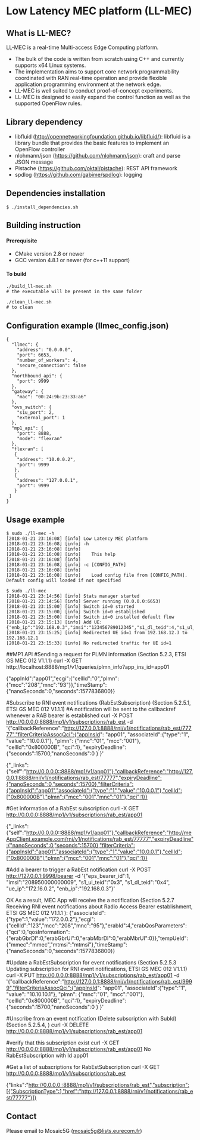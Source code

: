 Low Latency MEC platform (LL-MEC)
======================================
## What is LL-MEC?
LL-MEC is a real-time Multi-access Edge Computing platform.
* The bulk of the code is written from scratch using C++ and currently supports x64 Linux systems.
* The implementation aims to support core network programmability coordinated with RAN real-time operation and provide flexible application programming environment at the network edge.
* LL-MEC is well suited to conduct proof-of-concept experiments.
* LL-MEC is designed to easily expand the control function as well as the supported OpenFlow rules.

## Library dependency
* libfluid (http://opennetworkingfoundation.github.io/libfluid/): libfluid is a library bundle that provides the basic features to implement an OpenFlow controller
* nlohmann/json (https://github.com/nlohmann/json): craft and parse JSON message
* Pistache (https://github.com/oktal/pistache): REST API framework
* spdlog (https://github.com/gabime/spdlog): logging

## Dependencies installation
    $ ./install_dependencies.sh

## Building instruction
#### Prerequisite
* CMake version 2.8 or newer
* GCC version 4.8.1 or newer (for c++11 support)

#### To build
    ./build_ll-mec.sh
    # the executable will be present in the same folder
    
    ./clean_ll-mec.sh
    # to clean

## Configuration example (llmec_config.json)
    {
      "llmec": {
        "address": "0.0.0.0",
        "port": 6653,
        "number_of_workers": 4,
        "secure_connection": false
      },
      "northbound_api": {
        "port": 9999
      },
      "gateway": {
        "mac": "00:24:9b:23:33:a6"
      },
      "ovs_switch": {
        "s1u_port": 2,
        "external_port": 1
      },
      "mp1_api": {
        "port": 8888,
        "mode": "flexran"    
      },
      "flexran": [
       {
        "address": "10.0.0.2",
        "port": 9999
       },
       {
        "address": "127.0.0.1",
        "port": 9999
       }
     ]
    }

## Usage example
    $ sudo ./ll-mec -h
    [2018-01-21 23:16:08] [info] Low Latency MEC platform
    [2018-01-21 23:16:08] [info] -h
    [2018-01-21 23:16:08] [info] 
    [2018-01-21 23:16:08] [info] 	This help
    [2018-01-21 23:16:08] [info] 
    [2018-01-21 23:16:08] [info] -c [CONFIG_PATH]
    [2018-01-21 23:16:08] [info] 
    [2018-01-21 23:16:08] [info] 	Load config file from [CONFIG_PATH]. Default config will loaded if not specified

    $ sudo ./ll-mec
    [2018-01-21 23:14:56] [info] Stats manager started
    [2018-01-21 23:14:56] [info] Server running (0.0.0.0:6653)
    [2018-01-21 23:15:00] [info] Switch id=0 started
    [2018-01-21 23:15:00] [info] Switch id=0 established
    [2018-01-21 23:15:00] [info] Switch id=0 installed default flow
    [2018-01-21 23:15:13] [info] Add UE: {"enb_ip":"192.168.0.3","imsi":"123456789012345","s1_dl_teid":4,"s1_ul_teid":3,"ue_id":1,"ue_ip":"172.16.0.2"}
    [2018-01-21 23:15:25] [info] Redirected UE id=1 from 192.168.12.3 to 192.168.12.1
    [2018-01-21 23:15:33] [info] No redirected traffic for UE id=1


##MP1 API
#Sending a request for PLMN information (Section 5.2.3, ETSI GS MEC 012 V1.1.1) 
curl -X GET http://localhost:8888/mp1/v1/queries/plmn_info?app_ins_id=app01

{"appInId":"app01","ecgi":{"cellId":"0","plmn":{"mcc":"208","mnc":"93"}},"timeStamp":{"nanoSeconds":0,"seconds":1577836800}}

#Subscribe to RNI event notifications (RabEstSubscription) (Section 5.2.5.1, ETSI GS MEC 012 V1.1.1)
#A notification will be sent to the callbackref whenever a RAB bearer is established
curl -X POST http://0.0.0.0:8888/mp1/v1/subscriptions/rab_est -d '{"callbackReference":"http://127.0.0.1:8888/rni/v1/notifications/rab_est/77777","filterCriteriaAssocQci":{"appInsId": "app01", "associateId":{"type":"1", "value": "10.0.0.1"}, "plmn": {"mnc":"01", "mcc":"001"}, "cellId":"0x800000B", "qci":1}, "expiryDeadline":{"seconds":15700,"nanoSeconds":0 } }'

{"_links":{"self":"http://0.0.0.0::8888/mp1/v1/app01"},"callbackReference":"http://127.0.0.1:8888/rni/v1/notifications/rab_est/77777","expiryDeadline":{"nanoSeconds":0,"seconds":15700},"filterCriteria":{"appInsId":"app01","associateId":{"type":"1","value":"10.0.0.1"},"cellId":["0x800000B"],"plmn":{"mcc":"001","mnc":"01"},"qci":1}}

#Get information of a RabEst subscription
curl -X GET http://0.0.0.0:8888/mp1/v1/subscriptions/rab_est/app01

{"_links":{"self":"http://0.0.0.0::8888/mp1/v1/app01"},"callbackReference":"http://meAppClient.example.com/rni/v1/notifications/rab_est/77777","expiryDeadline":{"nanoSeconds":0,"seconds":15700},"filterCriteria":{"appInsId":"app01","associateId":{"type":"1","value":"10.0.0.1"},"cellId":["0x800000B"],"plmn":{"mcc":"001","mnc":"01"},"qci":1}}

#Add a bearer to trigger a RabEst notification
curl -X POST http://127.0.0.1:9998/bearer -d '{"eps_bearer_id":1, "imsi":"208950000000009", "s1_ul_teid":"0x3", "s1_dl_teid":"0x4", "ue_ip":"172.16.0.2", "enb_ip":"192.168.0.3"}'

OK
As a result, MEC App will receive the a notification (Section 5.2.7 Receiving RNI event notifications about Radio Access Bearer
establishment, ETSI GS MEC 012 V1.1.1 ):
{"associateId":{"type":1,"value":"172.0.0.2"},"ecgi":{"cellId":"123","mcc":"208","mnc":"95"},"erabId":4,"erabQosParameters":{"qci":0,"qosInformation":{"erabGbrDl":0,"erabGbrUl":0,"erabMbrDl":0,"erabMbrUl":0}},"tempUeId":{"mmec":"mmec","mtmsi":"mtmsi"},"timeStamp":{"nanoSeconds":0,"seconds":1577836800}}

#Update a RabEstSubscription for event notifications (Section 5.2.5.3 Updating subscription for RNI event notifications, ETSI GS MEC 012 V1.1.1)  
curl -X PUT http://0.0.0.0:8888/mp1/v1/subscriptions/rab_est/app01 -d '{"callbackReference":"http://127.0.0.1:8888/rni/v1/notifications/rab_est/9999","filterCriteriaAssocQci":{"appInsId": "app01", "associateId":{"type":"1", "value": "10.10.10.1"}, "plmn": {"mnc":"01", "mcc":"001"}, "cellId":"0x800000B", "qci":1}, "expiryDeadline":{"seconds":15700,"nanoSeconds":0 } }'

#Unscribe from an event notification (Delete subscription with SubId) (Section 5.2.5.4, )
curl -X DELETE http://0.0.0.0:8888/mp1/v1/subscriptions/rab_est/app01

#verify that this subscription exist
curl -X GET http://0.0.0.0:8888/mp1/v1/subscriptions/rab_est/app01
No RabEstSubscription with Id app01

#Get a list of subscriptions for RabEstSubscription
curl -X GET http://0.0.0.0:8888/mp1/v1/subscriptions/rab_est

{"links":"http://0.0.0.0::8888/mp1/v1/subscriptions/rab_est","subscription":[{"SubscriptionType":1,"href":"http://127.0.0.1:8888/rni/v1/notifications/rab_est/77777"}]}


## Contact
Please email to Mosaic5G (mosaic5g@lists.eurecom.fr)
